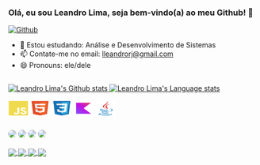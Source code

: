 ### Olá, eu sou Leandro Lima, seja bem-vindo(a) ao meu Github! 👋

[![Github](https://img.shields.io/github/followers/LeandroLima-19?label=Follow&style=social)](https://github.com/LeandroLima-19)


- 🌱 Estou estudando: Análise e Desenvolvimento de Sistemas
- 📫 Contate-me no email: lleandrorj@gmail.com
- 😄 Pronouns: ele/dele

##

<div style="display: inline_block"> 
<a href="https://github.com/LeandroLima-19">
<img height="180em" src="https://github-readme-stats.vercel.app/api/?username=LeandroLima-19&show_icons=true&theme=apprentice" alt="Leandro Lima's Github stats"/>
</a>
<a href="https://github.com/LeandroLima-19">
<img height="180em" src="https://github-readme-stats.vercel.app/api/top-langs/?username=LeandroLima-19&layout=compact&&theme=apprentice" alt="Leandro Lima's Language stats"/>
</a>
</div>

<div style="display: inline_block"><br>
  <img align="center" alt="Leandro-Js" height="30" width="40" src="https://raw.githubusercontent.com/devicons/devicon/master/icons/javascript/javascript-plain.svg">
  <img align="center" alt="Leandro-HTML" height="30" width="40" src="https://raw.githubusercontent.com/devicons/devicon/master/icons/html5/html5-original.svg">
  <img align="center" alt="Leandro-CSS" height="30" width="40" src="https://raw.githubusercontent.com/devicons/devicon/master/icons/css3/css3-original.svg">
  <img align="center" alt="Leandro-Kotlin" height="30" width="40" src="https://raw.githubusercontent.com/devicons/devicon/master/icons/kotlin/kotlin-original.svg">
  <img align="center" alt="Leandro-Java" height="30" width="40" src="https://raw.githubusercontent.com/devicons/devicon/master/icons/java/java-original.svg">
</div>
  
  ##
 
<div> 
  <a href="https://www.linkedin.com/in/leandro-lima19/" target="_blank"><img style="border-radius:10px" src="https://img.shields.io/badge/LinkedIn-0077B5?style=for-the-badge&logo=linkedin&logoColor=white" target="_blank"></a> 
  <a href="https://github.com/LeandroLima-19/" target="_blank"><img width="98" style="border-radius:10px;" src="https://img.shields.io/badge/GitHub-100000?style=for-the-badge&logo=github&logoColor=white" target="_blank"></a>
  <a href="https://www.instagram.com/leandro_lima_19/" target="_blank"><img style="border-radius:10px;" src="https://img.shields.io/badge/Instagram-E4405F?style=for-the-badge&logo=instagram&logoColor=white" target="_blank"></a>
  <a href = "mailto:lleandrorj@gmail.com"><img style="border-radius:10px;" src="https://img.shields.io/badge/-Gmail-%23333?style=for-the-badge&logo=gmail&logoColor=white" target="_blank"></a>  
</div><br>

<a href="https://github.com/LeandroLima-19/projeto-devLinks-rocketseat">
  <img align="center" src="https://github-readme-stats.vercel.app/api/pin/?username=LeandroLima-19&repo=projeto-devLinks-rocketseat&theme=apprentice" />
</a>
<a href="https://github.com/LeandroLima-19/maratona-discover">
  <img align="center" src="https://github-readme-stats.vercel.app/api/pin/?username=LeandroLima-19&repo=maratona-discover&theme=apprentice" />
</a>
<a href="https://github.com/LeandroLima-19/dio-trilha-java-basico">
  <img align="center" src="https://github-readme-stats.vercel.app/api/pin/?username=LeandroLima-19&repo=dio-trilha-java-basico&theme=apprentice" />
</a>
<a href="https://github.com/LeandroLima-19/challenge1_oracle_next_education">
  <img align="center" src="https://github-readme-stats.vercel.app/api/pin/?username=LeandroLima-19&repo=challenge1_oracle_next_education&theme=apprentice" />
</a>
